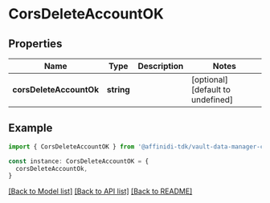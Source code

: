 # CorsDeleteAccountOK

## Properties

| Name                    | Type       | Description | Notes                             |
| ----------------------- | ---------- | ----------- | --------------------------------- |
| **corsDeleteAccountOk** | **string** |             | [optional] [default to undefined] |

## Example

```typescript
import { CorsDeleteAccountOK } from '@affinidi-tdk/vault-data-manager-client'

const instance: CorsDeleteAccountOK = {
  corsDeleteAccountOk,
}
```

[[Back to Model list]](../README.md#documentation-for-models) [[Back to API list]](../README.md#documentation-for-api-endpoints) [[Back to README]](../README.md)
